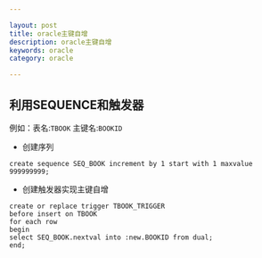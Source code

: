 ```yaml
---

layout: post
title: oracle主键自增
description: oracle主键自增
keywords: oracle
category: oracle

---
```


## 利用SEQUENCE和触发器

例如：表名:`TBOOK`  主键名:`BOOKID`

+ 创建序列

```
create sequence SEQ_BOOK increment by 1 start with 1 maxvalue 999999999; 
```

+ 创建触发器实现主键自增   

```	
create or replace trigger TBOOK_TRIGGER       
before insert on TBOOK       
for each row       
begin       
select SEQ_BOOK.nextval into :new.BOOKID from dual;      
end;
``` 